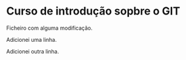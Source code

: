 # Curso de introdução sopbre o GIT


Ficheiro com alguma modificação.

Adicionei uma linha.

Adicionei outra linha.

